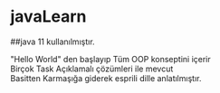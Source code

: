 # javaLearn
##java 11 kullanılmıştır.

"Hello World" den başlayıp Tüm OOP konseptini içerir
<br>
Birçok Task Açıklamalı çözümleri ile mevcut
<br>
Basitten Karmaşığa giderek esprili dille anlatılmıştır.
